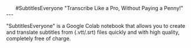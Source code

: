 <div align="center">
#SubtitlesEveryone
"Transcribe Like a Pro, Without Paying a Penny!"
</div>
---
  
"SubtitlesEveryone" is a Google Colab notebook that allows you to create and translate subtitles from (.vtt/.srt) files quickly and with high quality, completely free of charge.
